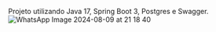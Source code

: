 Projeto utilizando Java 17, Spring Boot 3, Postgres e Swagger.
![WhatsApp Image 2024-08-09 at 21 18 40](https://github.com/user-attachments/assets/616c636f-ee9d-41aa-abc4-e083c6ea5868)
